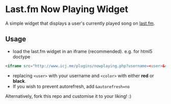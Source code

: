# Last.fm Now Playing Widget

A simple widget that displays a user's currently played song on [last.fm](http://last.fm).

## Usage

* load the last.fm widget in an iframe (recommended). e.g. for html5 doctype
 ```html
 <iframe src="http://www.icj.me/plugins/nowplaying.php?username=<user>&color=<color>" seamless></iframe>
 ```

* replacing `<user>` with your username and `<color>` with either **red** or **black**. 
* If you wish to prevent autorefresh, add `&autorefresh=no`

Alternatively, fork this repo and customise it to your liking! :)

